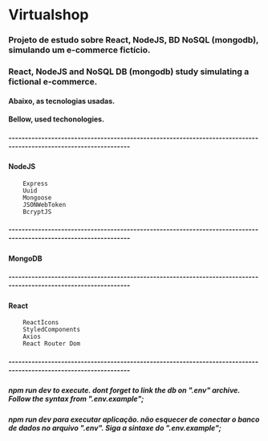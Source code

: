 # Virtualshop

### Projeto de estudo sobre React, NodeJS, BD NoSQL (mongodb), simulando um e-commerce fictício.
### React, NodeJS and NoSQL DB (mongodb) study simulating a fictional e-commerce.

#### Abaixo, as tecnologias usadas.
#### Bellow, used techonologies.


##### -----------------------------------------------------------------------------------------------------------------

#### NodeJS
        Express
        Uuid
        Mongoose
        JSONWebToken
        BcryptJS

##### -----------------------------------------------------------------------------------------------------------------

#### MongoDB

##### -----------------------------------------------------------------------------------------------------------------

#### React
        ReactIcons
        StyledComponents
        Axios
        React Router Dom


##### -----------------------------------------------------------------------------------------------------------------


##### npm run dev to execute. dont forget to link the db on ".env" archive. Follow the syntax from ".env.example";
##### npm run dev para executar aplicação. não esquecer de conectar o banco de dados no arquivo ".env". Siga a sintaxe do ".env.example";